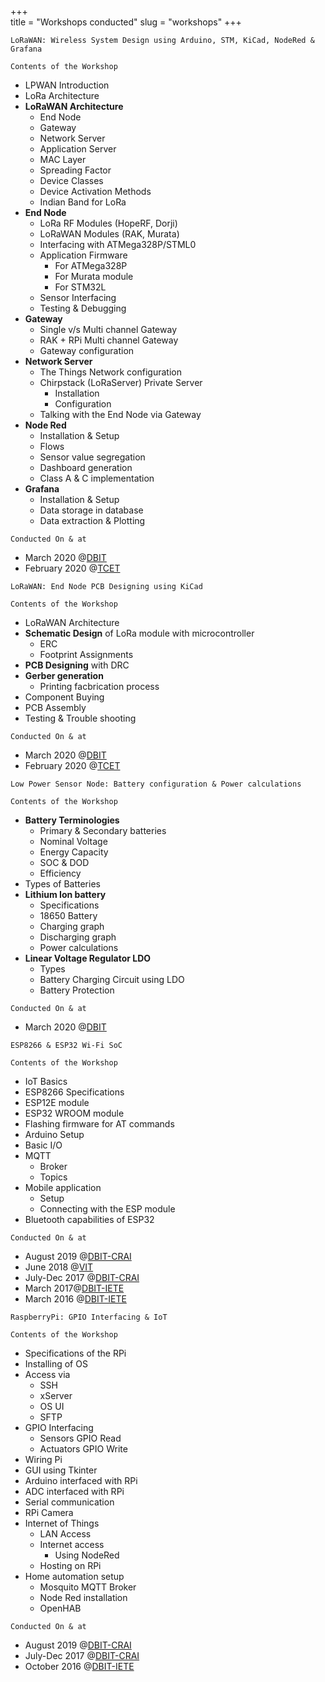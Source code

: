 +++  
title = "Workshops conducted"
slug = "workshops" 
+++

```
LoRaWAN: Wireless System Design using Arduino, STM, KiCad, NodeRed & Grafana
```

``` Contents of the Workshop ```
- LPWAN Introduction
- LoRa Architecture
- **LoRaWAN Architecture**
  - End Node
  - Gateway
  - Network Server
  - Application Server
  - MAC Layer
  - Spreading Factor
  - Device Classes
  - Device Activation Methods
  - Indian Band for LoRa
- **End Node**
  - LoRa RF Modules (HopeRF, Dorji)
  - LoRaWAN Modules (RAK, Murata)
  - Interfacing with ATMega328P/STML0
  - Application Firmware
    - For ATMega328P
    - For Murata module
    - For STM32L
  - Sensor Interfacing
  - Testing & Debugging
- **Gateway**
  - Single v/s Multi channel Gateway
  - RAK + RPi Multi channel Gateway
  - Gateway configuration
- **Network Server**
  - The Things Network configuration
  - Chirpstack (LoRaServer) Private Server
    - Installation
    - Configuration
  - Talking with the End Node via Gateway
- **Node Red**
  - Installation & Setup
  - Flows
  - Sensor value segregation
  - Dashboard generation
  - Class A & C implementation
- **Grafana**
  - Installation & Setup
  - Data storage in database
  - Data extraction & Plotting

``` Conducted On & at ```
- March 2020 @[DBIT](https://www.dbit.in)
- February 2020 @[TCET](https://www.tcetmumbai.in)


```
LoRaWAN: End Node PCB Designing using KiCad
```

``` Contents of the Workshop ```
- LoRaWAN Architecture
- **Schematic Design** of LoRa module with microcontroller
  - ERC
  - Footprint Assignments
- **PCB Designing** with DRC
- **Gerber generation**
  - Printing facbrication process
- Component Buying
- PCB Assembly
- Testing & Trouble shooting

``` Conducted On & at ```
- March 2020 @[DBIT](https://www.dbit.in)
- February 2020 @[TCET](https://www.tcetmumbai.in)
      
```
Low Power Sensor Node: Battery configuration & Power calculations
```

``` Contents of the Workshop ```
- **Battery Terminologies**
  - Primary & Secondary batteries
  - Nominal Voltage
  - Energy Capacity
  - SOC & DOD
  - Efficiency 
- Types of Batteries
- **Lithium Ion battery**
  - Specifications
  - 18650 Battery
  - Charging graph
  - Discharging graph 
  - Power calculations
- **Linear Voltage Regulator LDO**
  - Types
  - Battery Charging Circuit using LDO
  - Battery Protection

``` Conducted On & at ```
- March 2020 @[DBIT](https://www.dbit.in)

 ```
ESP8266 & ESP32 Wi-Fi SoC
```

``` Contents of the Workshop ```
- IoT Basics
- ESP8266 Specifications
- ESP12E module
- ESP32 WROOM module
- Flashing firmware for AT commands
- Arduino Setup
- Basic I/O 
- MQTT
  - Broker
  - Topics 
- Mobile application
  - Setup 
  - Connecting with the ESP module
- Bluetooth capabilities of ESP32

``` Conducted On & at ```
- August 2019 @[DBIT-CRAI](https://www.dbit.in)
- June 2018 @[VIT](vit.ac.in) 
- July-Dec 2017 @[DBIT-CRAI](https://www.dbit.in)
- March 2017@[DBIT-IETE](http://iete.dbit.in/)
- March 2016 @[DBIT-IETE](http://iete.dbit.in/)


 ```
RaspberryPi: GPIO Interfacing & IoT
```

``` Contents of the Workshop ```
- Specifications of the RPi
- Installing of OS
- Access via
  - SSH
  - xServer
  - OS UI
  - SFTP
- GPIO Interfacing
  - Sensors GPIO Read
  - Actuators GPIO Write
- Wiring Pi
- GUI using Tkinter
- Arduino interfaced with RPi
- ADC interfaced with RPi
- Serial communication
- RPi Camera
- Internet of Things
  - LAN Access
  - Internet access
    - Using NodeRed
  - Hosting on RPi
- Home automation setup
  - Mosquito MQTT Broker
  - Node Red installation
  - OpenHAB

``` Conducted On & at ```
- August 2019 @[DBIT-CRAI](https://www.dbit.in) 
- July-Dec 2017 @[DBIT-CRAI](https://www.dbit.in) 
- October 2016 @[DBIT-IETE](http://iete.dbit.in/)
